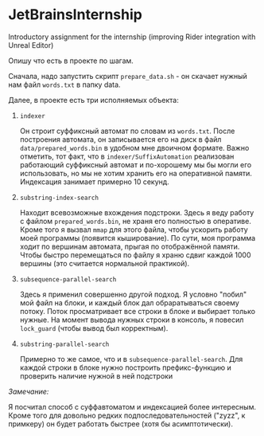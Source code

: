 # JetBrainsInternship
Introductory assignment for the internship (improving Rider integration with Unreal Editor)

Опишу что есть в проекте по шагам.

Сначала, надо запустить скрипт `prepare_data.sh` - он скачает нужный нам файл `words.txt` в папку data.

Далее, в проекте есть три исполняемых объекта:

1) `indexer` 
   
    Он строит суффиксный автомат по словам из `words.txt`. После построения автомата, он записывается его на диск 
    в файл `data/prepared_words.bin` в удобном мне двоичном формате. Важно отметить, тот факт, что в 
   `indexer/SuffixAutomation` реализован работающий суффиксный автомат и по-хорошему мы бы могли его использовать,
   но мы не хотим хранить его на оперативной памяти. Индексация занимает примерно 10 секунд.


2) `substring-index-search`

    Находит всевозможные вхождения подстроки. Здесь я веду работу с файлом `prepared_words.bin`, не храня его полностью в 
    оперативе. Кроме того я вызвал `mmap` для этого файла, чтобы ускорить работу моей программы (появится кыширование).
    По сути, моя программа ходит по вершинам автомата, прыгая по отображённой памяти. Чтобы быстро перемещаться по 
    файлу я храню сдвиг каждой 1000 вершины (это считается нормальной практикой).


3) `subsequence-parallel-search`

    Здесь я применил совершенно другой подход. Я условно "побил" мой файл на блоки, и каждый блок дал обраратываться своему 
    потоку. Поток просматривает все строки в блоке и выбирает только нужные. На момент вывода нужных строки в консоль, я 
    повесил `lock_guard` (чтобы вывод был корректным).


4) `substring-parallel-search`

   Примерно то же самое, что и в `subsequence-parallel-search`. Для каждой строки в блоке нужно построить 
   префикс-функцию и проверить наличие нужной в ней подстроки


*Замечание:*

Я посчитал способ с суффавтоматом и индексацией более интересным. Кроме того для довольно редких подпоследовательностей
("zyzz", к примкеру) он будет работать быстрее (хотя бы асимптотически).

